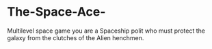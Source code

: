 # The-Space-Ace-

Multilevel space game you are a Spaceship polit who must protect the galaxy from the clutches of the Alien henchmen.
